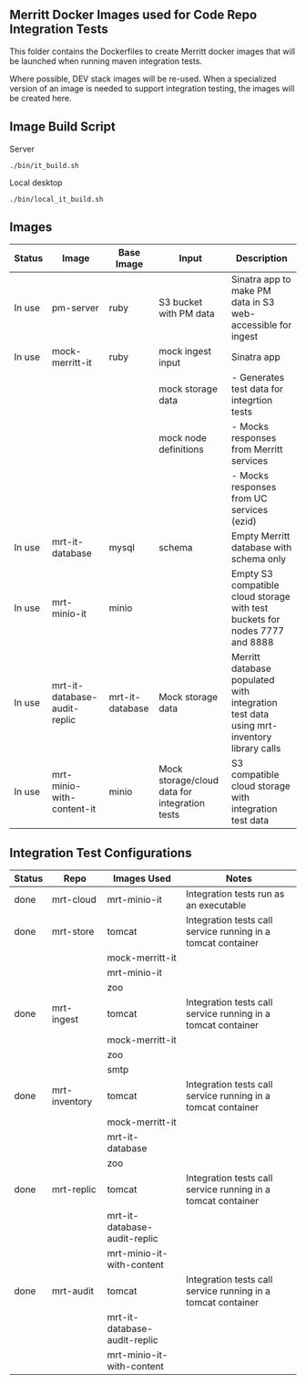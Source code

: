 ## Merritt Docker Images used for Code Repo Integration Tests

This folder contains the Dockerfiles to create Merritt docker images that will be launched when running maven integration tests.

Where possible, DEV stack images will be re-used.  When a specialized version of an image is needed to support integration testing, the images will be created here.

## Image Build Script

Server
```
./bin/it_build.sh
```

Local desktop
```
./bin/local_it_build.sh
```



## Images

| Status | Image | Base Image | Input | Description |
| ------ | ----- | ---------- | ----- | ----------- |
| In use | pm-server | ruby | S3 bucket with PM data | Sinatra app to make PM data in S3 web-accessible for ingest|
| In use | mock-merritt-it | ruby | mock ingest input | Sinatra app |
| | | | mock storage data | - Generates test data for integrtion tests |
| | | | mock node definitions | - Mocks responses from Merritt services |
| | | | | - Mocks responses from UC services (ezid) |
| In use | mrt-it-database | mysql | schema | Empty Merritt database with schema only |
| In use| mrt-minio-it | minio | | Empty S3 compatible cloud storage with test buckets for nodes 7777 and 8888 |
| In use | mrt-it-database-audit-replic | mrt-it-database | Mock storage data | Merritt database populated with integration test data using mrt-inventory library calls |
| In use | mrt-minio-with-content-it | minio | Mock storage/cloud data for integration tests | S3 compatible cloud storage with integration test data |

## Integration Test Configurations
| Status | Repo | Images Used | Notes |
| ------ | ---- | ----------- | ----- |
| done | mrt-cloud | mrt-minio-it | Integration tests run as an executable |
| done | mrt-store | tomcat | Integration tests call service running in a tomcat container | 
| | | mock-merritt-it | |
| | | mrt-minio-it | |
| | | zoo | |
| done  | mrt-ingest | tomcat | Integration tests call service running in a tomcat container | 
| | | mock-merritt-it | |
| | | zoo | |
| | | smtp | |
| done | mrt-inventory | tomcat | Integration tests call service running in a tomcat container | 
| | | mock-merritt-it | |
| | | mrt-it-database |  |
| | | zoo | |
| done | mrt-replic | tomcat | Integration tests call service running in a tomcat container | 
| | | mrt-it-database-audit-replic |  |
| | | mrt-minio-it-with-content | |
| done | mrt-audit | tomcat | Integration tests call service running in a tomcat container | 
| | | mrt-it-database-audit-replic |  |
| | | mrt-minio-it-with-content | |
